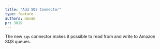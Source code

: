 ```yaml
---
title: "Add SQS Connector"
type: feature
authors: mavam
pr: 3819
---
```


The new `sqs` connector makes it possible to read from and write to Amazon SQS
queues.
